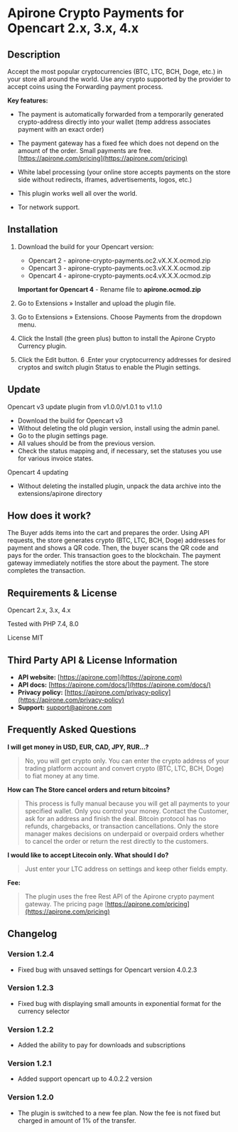 # Apirone Crypto Payments for Opencart 2.x, 3.x, 4.x #

## Description ##

Accept the most popular cryptocurrencies (BTC, LTC, BCH, Doge, etc.) in your store all around the world. Use any crypto supported by the provider to accept coins using the Forwarding payment process.

**Key features:**

* The payment is automatically forwarded from a temporarily generated crypto-address directly into your wallet (temp address associates payment with an exact order)

* The payment gateway has a fixed fee which does not depend on the amount of the order. Small payments are free. [https://apirone.com/pricing](https://apirone.com/pricing)

* White label processing (your online store accepts payments on the store side without redirects, iframes, advertisements, logos, etc.)

* This plugin works well all over the world.

* Tor network support.

## Installation ##

1. Download the build for your Opencart version:
    - Opencart 2 - apirone-crypto-payments.oc2.vX.X.X.ocmod.zip
    - Opencart 3 - apirone-crypto-payments.oc3.vX.X.X.ocmod.zip
    - Opencart 4 - apirone-crypto-payments.oc4.vX.X.X.ocmod.zip

    **Important for Opencart 4** - Rename file to __apirone.ocmod.zip__
2. Go to Extensions » Installer and upload the plugin file.
3. Go to Extensions » Extensions. Choose Payments from the dropdown menu.
4. Click the Install (the green plus) button to install the Apirone Crypto Currency plugin.
5. Click the Edit button.
6 .Enter your cryptocurrency addresses for desired cryptos and switch plugin Status to enable the Plugin settings.

## Update ##

 Opencart v3 update plugin from v1.0.0/v1.0.1 to v1.1.0
- Download the build for Opencart v3 
- Without deleting the old plugin version, install using the admin panel.
- Go to the plugin settings page. 
- All values should be from the previous version. 
- Check the status mapping and, if necessary, set the statuses you use for various invoice states. 

Opencart 4 updating
- Without deleting the installed plugin, unpack the data archive into the extensions/apirone directory


## How does it work? ##

The Buyer adds items into the cart and prepares the order. Using API requests, the store generates crypto (BTC, LTC, BCH, Doge) addresses for payment and shows a QR code. Then, the buyer scans the QR code and pays for the order. This transaction goes to the blockchain. The payment gateway immediately notifies the store about the payment. The store completes the transaction.

## Requirements & License ##

Opencart 2.x, 3.x, 4.x


Tested with PHP 7.4, 8.0

License MIT

## Third Party API & License Information ##

* **API website:** [https://apirone.com](https://apirone.com)
* **API docs:** [https://apirone.com/docs/](https://apirone.com/docs/)
* **Privacy policy:** [https://apirone.com/privacy-policy](https://apirone.com/privacy-policy)
* **Support:** <support@apirone.com>

## Frequently Asked Questions ##

**I will get money in USD, EUR, CAD, JPY, RUR...?**

> No, you will get crypto only. You can enter the crypto address of your trading platform account and convert crypto (BTC, LTC, BCH, Doge) to fiat money at any time.

**How can The Store cancel orders and return bitcoins?**

> This process is fully manual because you will get all payments to your specified wallet. Only you control your money. Contact the Customer, ask for an address and finish the deal. Bitcoin protocol has no refunds, chargebacks, or transaction cancellations. Only the store manager makes decisions on underpaid or overpaid orders whether to cancel the order or return the rest directly to the customers.

**I would like to accept Litecoin only. What should I do?**

> Just enter your LTC address on settings and keep other fields empty.

**Fee:**

>The plugin uses the free Rest API of the Apirone crypto payment gateway. The pricing page [https://apirone.com/pricing](https://apirone.com/pricing)

## Changelog ##

### Version 1.2.4 ###

* Fixed bug with unsaved settings for Opencart version 4.0.2.3

### Version 1.2.3 ###

* Fixed bug with displaying small amounts in exponential format for the currency selector

### Version 1.2.2 ###

* Added the ability to pay for downloads and subscriptions

### Version 1.2.1 ###

* Added support opencart up to 4.0.2.2 version

### Version 1.2.0 ###

* The plugin is switched to a new fee plan.
  Now the fee is not fixed but charged in amount of 1% of the transfer.
